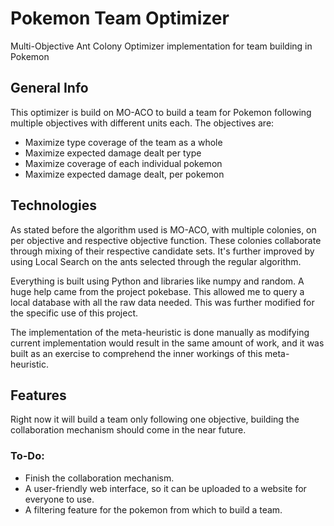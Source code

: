# Pokemon Team Optimizer

Multi-Objective Ant Colony Optimizer implementation for team building in Pokemon

## General Info

This optimizer is build on MO-ACO to build a team for Pokemon following multiple objectives with different units each. The objectives are:
* Maximize type coverage of the team as a whole
* Maximize expected damage dealt per type
* Maximize coverage of each individual pokemon
* Maximize expected damage dealt, per pokemon


## Technologies

As stated before the algorithm used is MO-ACO, with multiple colonies, on per objective and respective objective function. These colonies collaborate through mixing of their respective candidate sets. It's further improved by using Local Search on the ants selected through the regular algorithm.

Everything is built using Python and libraries like numpy and random. A huge help came from the project pokebase. This allowed me to query a local database with all the raw data needed. This was further modified for the specific use of this project.

The implementation of the meta-heuristic is done manually as modifying current implementation would result in the same amount of work, and it was built as an exercise to comprehend the inner workings of this meta-heuristic.

## Features

Right now it will build a team only following one objective, building the collaboration mechanism should come in the near future.

### To-Do:

* Finish the collaboration mechanism.
* A user-friendly web interface, so it can be uploaded to a website for everyone to use.
* A filtering feature for the pokemon from which to build a team.